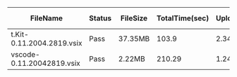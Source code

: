  | FileName                  | Status | FileSize | TotalTime(sec) | Upload(sec) | Submit(sec) | SignWait(sec) | Retry Count | 
 |---------------------------|--------|----------|----------------|-------------|-------------|---------------|-------------|
 | t.Kit-0.11.2004.2819.vsix | Pass   | 37.35MB  | 103.9          | 2.34        | 0.38        | 101.18        | 0           | 
 | vscode-0.11.20042819.vsix | Pass   | 2.22MB   | 210.29         | 1.24        | 0.27        | 207.57        | 0           | 
